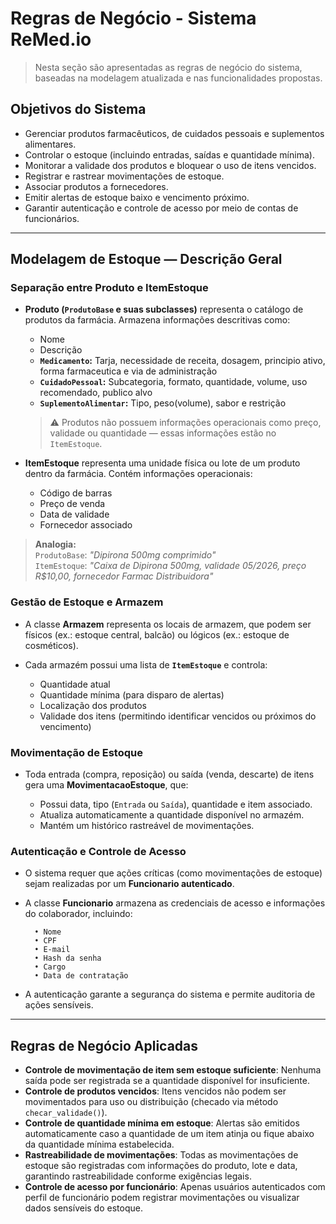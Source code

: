 # Regras de Negócio - Sistema ReMed.io
> Nesta seção são apresentadas as regras de negócio do sistema, baseadas na modelagem atualizada e nas funcionalidades propostas.

## Objetivos do Sistema

- Gerenciar produtos farmacêuticos, de cuidados pessoais e suplementos alimentares.
- Controlar o estoque (incluindo entradas, saídas e quantidade mínima).
- Monitorar a validade dos produtos e bloquear o uso de itens vencidos.
- Registrar e rastrear movimentações de estoque.
- Associar produtos a fornecedores.
- Emitir alertas de estoque baixo e vencimento próximo.
- Garantir autenticação e controle de acesso por meio de contas de funcionários.

---

## Modelagem de Estoque — Descrição Geral

### **Separação entre Produto e ItemEstoque**

- **Produto (`ProdutoBase` e suas subclasses)** representa o catálogo de produtos da farmácia. Armazena informações descritivas como: 
    
    - Nome
    - Descrição
    - **`Medicamento`:** Tarja, necessidade de receita, dosagem, principio ativo, forma farmaceutica e via de administração
    - **`CuidadoPessoal`:** Subcategoria, formato, quantidade, volume, uso recomendado, publico alvo 
    - **`SuplementoAlimentar`:** Tipo, peso(volume), sabor e restrição
  
  > ⚠️ Produtos não possuem informações operacionais como preço, validade ou quantidade — essas informações estão no `ItemEstoque`.

- **ItemEstoque** representa uma unidade física ou lote de um produto dentro da farmácia. Contém informações operacionais:

    - Código de barras
    - Preço de venda
    - Data de validade
    - Fornecedor associado

> **Analogia:**  
`ProdutoBase`: *"Dipirona 500mg comprimido"*  
`ItemEstoque`: *"Caixa de Dipirona 500mg, validade 05/2026, preço R$10,00, fornecedor Farmac Distribuidora"*


### **Gestão de Estoque e Armazem**

- A classe **Armazem** representa os locais de armazem, que podem ser físicos (ex.: estoque central, balcão) ou lógicos (ex.: estoque de cosméticos).
- Cada armazém possui uma lista de **`ItemEstoque`** e controla:

    - Quantidade atual
    - Quantidade mínima (para disparo de alertas)
    - Localização dos produtos
    - Validade dos itens (permitindo identificar vencidos ou próximos do vencimento)


### **Movimentação de Estoque**

- Toda entrada (compra, reposição) ou saída (venda, descarte) de itens gera uma **MovimentacaoEstoque**, que:

    - Possui data, tipo (`Entrada` ou `Saída`), quantidade e item associado.
    - Atualiza automaticamente a quantidade disponível no armazém.
    - Mantém um histórico rastreável de movimentações.


### **Autenticação e Controle de Acesso**

- O sistema requer que ações críticas (como movimentações de estoque) sejam realizadas por um **Funcionario autenticado**.
- A classe **Funcionario** armazena as credenciais de acesso e informações do colaborador, incluindo:

        • Nome  
        • CPF  
        • E-mail  
        • Hash da senha  
        • Cargo  
        • Data de contratação

- A autenticação garante a segurança do sistema e permite auditoria de ações sensíveis.


---

## Regras de Negócio Aplicadas

- **Controle de movimentação de item sem estoque suficiente**: Nenhuma saída pode ser registrada se a quantidade disponível for insuficiente.
- **Controle de produtos vencidos**: Itens vencidos não podem ser movimentados para uso ou distribuição (checado via método `checar_validade()`).
- **Controle de quantidade mínima em estoque**: Alertas são emitidos automaticamente caso a quantidade de um item atinja ou fique abaixo da quantidade mínima estabelecida.
- **Rastreabilidade de movimentações**: Todas as movimentações de estoque são registradas com informações do produto, lote e data, garantindo rastreabilidade conforme exigências legais.
- **Controle de acesso por funcionário**: Apenas usuários autenticados com perfil de funcionário podem registrar movimentações ou visualizar dados sensíveis do estoque.

